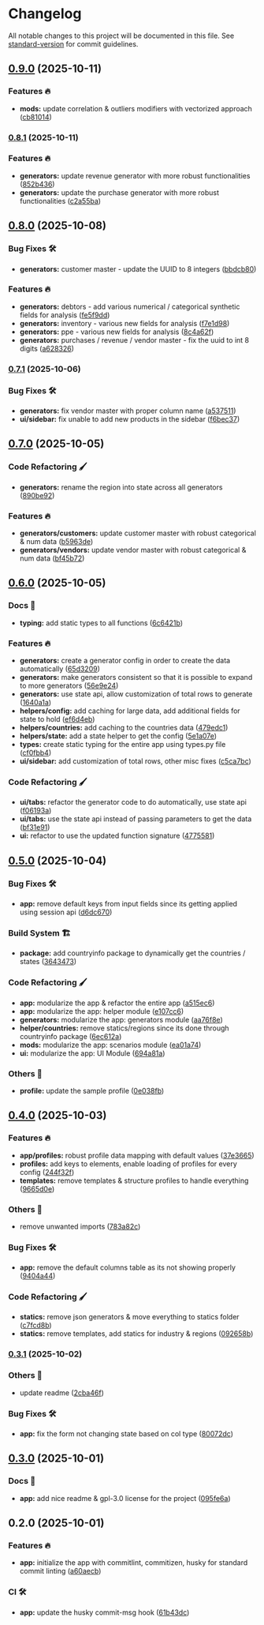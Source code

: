 # Changelog

All notable changes to this project will be documented in this file. See [standard-version](https://github.com/conventional-changelog/standard-version) for commit guidelines.

## [0.9.0](https://github.com/tks18/streamlit-synthetic-data/compare/v0.8.1...v0.9.0) (2025-10-11)


### Features 🔥

* **mods:** update correlation & outliers modifiers with vectorized approach ([cb81014](https://github.com/tks18/streamlit-synthetic-data/commit/cb81014ff7577b79f9a09aca5f276cbc6a3d0d8d))

### [0.8.1](https://github.com/tks18/streamlit-synthetic-data/compare/v0.8.0...v0.8.1) (2025-10-11)


### Features 🔥

* **generators:** update revenue generator with more robust functionalities ([852b436](https://github.com/tks18/streamlit-synthetic-data/commit/852b43647379a8326cabdb4c9e834052fee7eb20))
* **generators:** update the purchase generator with more robust functionalities ([c2a55ba](https://github.com/tks18/streamlit-synthetic-data/commit/c2a55baa66ef8412284891311f14cfbed845a41b))

## [0.8.0](https://github.com/tks18/streamlit-synthetic-data/compare/v0.7.1...v0.8.0) (2025-10-08)


### Bug Fixes 🛠

* **generators:** customer master - update the UUID to 8 integers ([bbdcb80](https://github.com/tks18/streamlit-synthetic-data/commit/bbdcb80707adcae97740c902b34fc3518cc6e381))


### Features 🔥

* **generators:** debtors - add various numerical / categorical synthetic fields for analysis ([fe5f9dd](https://github.com/tks18/streamlit-synthetic-data/commit/fe5f9dd1ef64283d3e205272c9dba8ab1736cf94))
* **generators:** inventory - various new fields for analysis ([f7e1d98](https://github.com/tks18/streamlit-synthetic-data/commit/f7e1d98568a3a4b5c07e89ea04051f119225079c))
* **generators:** ppe - various new fields for analysis ([8c4a62f](https://github.com/tks18/streamlit-synthetic-data/commit/8c4a62f0498556079dc1ee24d87509445d76fe8d))
* **generators:** purchases / revenue / vendor master - fix the uuid to int 8 digits ([a628326](https://github.com/tks18/streamlit-synthetic-data/commit/a628326db00beefccda52470eefeb9a203c1bf32))

### [0.7.1](https://github.com/tks18/streamlit-synthetic-data/compare/v0.7.0...v0.7.1) (2025-10-06)


### Bug Fixes 🛠

* **generators:** fix vendor master with proper column name ([a537511](https://github.com/tks18/streamlit-synthetic-data/commit/a53751183338c99673d821336278b6567c08d764))
* **ui/sidebar:** fix unable to add new products in the sidebar ([f6bec37](https://github.com/tks18/streamlit-synthetic-data/commit/f6bec3781f918bae7cc89f4c10c1376ce40f7286))

## [0.7.0](https://github.com/tks18/streamlit-synthetic-data/compare/v0.6.0...v0.7.0) (2025-10-05)


### Code Refactoring 🖌

* **generators:** rename the region into state across all generators ([890be92](https://github.com/tks18/streamlit-synthetic-data/commit/890be9279609f7cf93b8f17103809bdb537a8a89))


### Features 🔥

* **generators/customers:** update customer master with robust categorical & num data ([b5963de](https://github.com/tks18/streamlit-synthetic-data/commit/b5963dea37dfe65786eb0ce4c3cfb4fde25f669e))
* **generators/vendors:** update vendor master with robust categorical & num data ([bf45b72](https://github.com/tks18/streamlit-synthetic-data/commit/bf45b7218fb61b3ce09f14e23cb5f3a0b7459ab3))

## [0.6.0](https://github.com/tks18/streamlit-synthetic-data/compare/v0.5.0...v0.6.0) (2025-10-05)


### Docs 📃

* **typing:** add static types to all functions ([6c6421b](https://github.com/tks18/streamlit-synthetic-data/commit/6c6421bc58dc3fd94ec6e616caa2f89fe7009018))


### Features 🔥

* **generators:** create a generator config in order to create the data automatically ([65d3209](https://github.com/tks18/streamlit-synthetic-data/commit/65d32095ab6ea76d8ca43162a96191f13d9c5f13))
* **generators:** make generators consistent so that it is possible to expand to more generators ([56e9e24](https://github.com/tks18/streamlit-synthetic-data/commit/56e9e24f0ae2e0e788f5e1d6bfdca7f2bc02c595))
* **generators:** use state api, allow customization of total rows to generate ([1640a1a](https://github.com/tks18/streamlit-synthetic-data/commit/1640a1ab3950bf2344de13675de4d36a75eb97e8))
* **helpers/config:** add caching for large data, add additional fields for state to hold ([ef6d4eb](https://github.com/tks18/streamlit-synthetic-data/commit/ef6d4ebd9e54268ea2eacef86f903c6f56c20247))
* **helpers/countries:** add caching to the countries data ([479edc1](https://github.com/tks18/streamlit-synthetic-data/commit/479edc17f7985b8b94867e9e7485c6a947a0b10e))
* **helpers/state:** add a state helper to get the config ([5e1a07e](https://github.com/tks18/streamlit-synthetic-data/commit/5e1a07e85a62d1f510d405506ab315c3751cc422))
* **types:** create static typing for the entire app using types.py file ([cf0fbb4](https://github.com/tks18/streamlit-synthetic-data/commit/cf0fbb4d7c202623823f0eb4a58344343c8c82c1))
* **ui/sidebar:** add customization of total rows, other misc fixes ([c5ca7bc](https://github.com/tks18/streamlit-synthetic-data/commit/c5ca7bc07d3bc081483a3805da9ab48ae657e2e5))


### Code Refactoring 🖌

* **ui/tabs:** refactor the generator code to do automatically, use state api ([f06193a](https://github.com/tks18/streamlit-synthetic-data/commit/f06193ae06c1f4da871c543604d07ce00b127657))
* **ui/tabs:** use the state api instead of passing parameters to get the data ([bf31e91](https://github.com/tks18/streamlit-synthetic-data/commit/bf31e917e9dbdbba676515d6ad039a13ed4840d7))
* **ui:** refactor to use the updated function signature ([4775581](https://github.com/tks18/streamlit-synthetic-data/commit/477558183072a20c0661e0b862e3741ad67ca80d))

## [0.5.0](https://github.com/tks18/streamlit-synthetic-data/compare/v0.4.0...v0.5.0) (2025-10-04)


### Bug Fixes 🛠

* **app:** remove default keys from input fields since its getting applied using session api ([d6dc670](https://github.com/tks18/streamlit-synthetic-data/commit/d6dc670d1b4bf948a77d59cf30a7adafd43a7f01))


### Build System 🏗

* **package:** add countryinfo package to dynamically get the countries / states ([3643473](https://github.com/tks18/streamlit-synthetic-data/commit/364347371d4dd0b07ee8c3de6e9236b1a79a72aa))


### Code Refactoring 🖌

* **app:** modularize the app & refactor the entire app ([a515ec6](https://github.com/tks18/streamlit-synthetic-data/commit/a515ec6e9a8ffe2689c96c3f1f8a6a38cde7b793))
* **app:** modularize the app: helper module ([e107cc6](https://github.com/tks18/streamlit-synthetic-data/commit/e107cc6c20fbe75f60c02bf50e2bc4186e8cdcc9))
* **generators:** modularize the app: generators module ([aa76f8e](https://github.com/tks18/streamlit-synthetic-data/commit/aa76f8edc948832e1dab30e28a64de43f3b688c4))
* **helper/countries:** remove statics/regions since its done through countryinfo package ([6ec612a](https://github.com/tks18/streamlit-synthetic-data/commit/6ec612a9d5ade2c9885e5b4f756315051fbde783))
* **mods:** modularize the app: scenarios module ([ea01a74](https://github.com/tks18/streamlit-synthetic-data/commit/ea01a74d019e987ad5be8a413c0051ecbb9151c7))
* **ui:** modularize the app: UI Module ([694a81a](https://github.com/tks18/streamlit-synthetic-data/commit/694a81a2cf5d74c36ff75d0feeb5fa8a8734771b))


### Others 🔧

* **profile:** update the sample profile ([0e038fb](https://github.com/tks18/streamlit-synthetic-data/commit/0e038fb7ed8a2c43e2ea2121ec8cb61facbf3102))

## [0.4.0](https://github.com/tks18/streamlit-synthetic-data/compare/v0.3.1...v0.4.0) (2025-10-03)


### Features 🔥

* **app/profiles:** robust profile data mapping with default values ([37e3665](https://github.com/tks18/streamlit-synthetic-data/commit/37e3665e267e4bbb0f1bcfc5d372cdb0fdd0b9f8))
* **profiles:** add keys to elements, enable loading of profiles for every config ([244f32f](https://github.com/tks18/streamlit-synthetic-data/commit/244f32f6aefd7e2ec7956999c04f6f9fb179faf1))
* **templates:** remove templates & structure profiles to handle everything ([9665d0e](https://github.com/tks18/streamlit-synthetic-data/commit/9665d0edbfab40477f879e014db54fcccac53fb9))


### Others 🔧

* remove unwanted imports ([783a82c](https://github.com/tks18/streamlit-synthetic-data/commit/783a82cfe0cf3223b273c970abb1dfc0f2fe1184))


### Bug Fixes 🛠

* **app:** remove the default columns table as its not showing properly ([9404a44](https://github.com/tks18/streamlit-synthetic-data/commit/9404a44bdde3e6d10bba1c9cea5b857259adaee3))


### Code Refactoring 🖌

* **statics:** remove json generators & move everything to statics folder ([c7fcd8b](https://github.com/tks18/streamlit-synthetic-data/commit/c7fcd8b315843e7cf63dc872863c886e32f02dc7))
* **statics:** remove templates, add statics for industry & regions ([092658b](https://github.com/tks18/streamlit-synthetic-data/commit/092658b7cd8950d7b6bb10e571d75d2470a84075))

### [0.3.1](https://github.com/tks18/streamlit-synthetic-data/compare/v0.3.0...v0.3.1) (2025-10-02)


### Others 🔧

* update readme ([2cba46f](https://github.com/tks18/streamlit-synthetic-data/commit/2cba46f16026433aa9790d85252c1f6065aaeef2))


### Bug Fixes 🛠

* **app:** fix the form not changing state based on col type ([80072dc](https://github.com/tks18/streamlit-synthetic-data/commit/80072dca3b3de78e2efd3779c641939ec51e6d04))

## [0.3.0](https://github.com/tks18/streamlit-synthetic-data/compare/v0.2.0...v0.3.0) (2025-10-01)


### Docs 📃

* **app:** add nice readme & gpl-3.0 license for the project ([095fe6a](https://github.com/tks18/streamlit-synthetic-data/commit/095fe6a4f252a261d35ea9298a1da05875dc6836))

## 0.2.0 (2025-10-01)


### Features 🔥

* **app:** initialize the app with commitlint, commitizen, husky for standard commit linting ([a60aecb](https://github.com/tks18/streamlit-synthetic-data/commit/a60aecb72d74b6cdb6d3c2bf40703808f5e9ad86))


### CI 🛠

* **app:** update the husky commit-msg hook ([61b43dc](https://github.com/tks18/streamlit-synthetic-data/commit/61b43dc8d864228fd21be6cde09d8a53a8bb8ff8))
